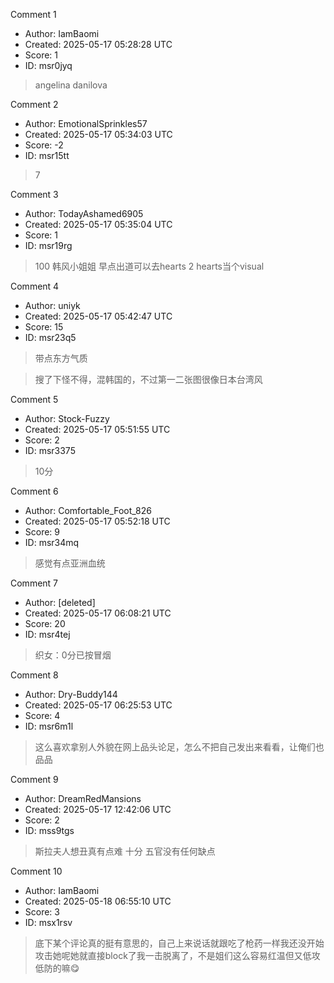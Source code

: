 Comment 1

- Author: IamBaomi
- Created: 2025-05-17 05:28:28 UTC
- Score: 1
- ID: msr0jyq

> angelina danilova

Comment 2

- Author: EmotionalSprinkles57
- Created: 2025-05-17 05:34:03 UTC
- Score: -2
- ID: msr15tt

> 7

Comment 3

- Author: TodayAshamed6905
- Created: 2025-05-17 05:35:04 UTC
- Score: 1
- ID: msr19rg

> 100 韩风小姐姐 早点出道可以去hearts 2 hearts当个visual

Comment 4

- Author: uniyk
- Created: 2025-05-17 05:42:47 UTC
- Score: 15
- ID: msr23q5

> 带点东方气质

> 搜了下怪不得，混韩国的，不过第一二张图很像日本台湾风

Comment 5

- Author: Stock-Fuzzy
- Created: 2025-05-17 05:51:55 UTC
- Score: 2
- ID: msr3375

> 10分

Comment 6

- Author: Comfortable_Foot_826
- Created: 2025-05-17 05:52:18 UTC
- Score: 9
- ID: msr34mq

> 感觉有点亚洲血统

Comment 7

- Author: [deleted]
- Created: 2025-05-17 06:08:21 UTC
- Score: 20
- ID: msr4tej

> 织女：0分已按冒烟

Comment 8

- Author: Dry-Buddy144
- Created: 2025-05-17 06:25:53 UTC
- Score: 4
- ID: msr6m1l

> 这么喜欢拿别人外貌在网上品头论足，怎么不把自己发出来看看，让俺们也品品

Comment 9

- Author: DreamRedMansions
- Created: 2025-05-17 12:42:06 UTC
- Score: 2
- ID: mss9tgs

> 斯拉夫人想丑真有点难 十分 五官没有任何缺点

Comment 10

- Author: IamBaomi
- Created: 2025-05-18 06:55:10 UTC
- Score: 3
- ID: msx1rsv

> 底下某个评论真的挺有意思的，自己上来说话就跟吃了枪药一样我还没开始攻击她呢她就直接block了我一击脱离了，不是姐们这么容易红温但又低攻低防的嘛😋
